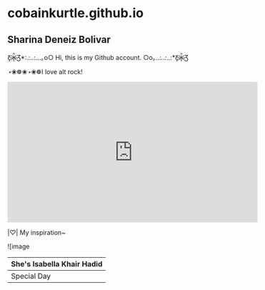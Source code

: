 # cobainkurtle.github.io
Sharina Deneiz Bolivar
---
Ƹ̵̡Ӝ̵̨̄Ʒ*:.*:..*:...｡o○ Hi, this is my Github account. ○o｡..:*..:*..:*Ƹ̵̡Ӝ̵̨̄Ʒ

*⋆*❀❁❀*⋆*❀❁I love alt rock!

<iframe width="560" height="315" src="https://www.youtube.com/embed/v0CYB5V9e64" title="YouTube video player" frameborder="0" allow="accelerometer; autoplay; clipboard-write; encrypted-media; gyroscope; picture-in-picture; web-share" allowfullscreen></iframe>

|♡| My inspiration~

![image[](https://user-images.githubusercontent.com/111124820/211956322-5578c2c7-c9cc-4599-a96d-694d0738e1d0.png](https://i.pinimg.com/564x/6e/97/b0/6e97b08efba26635e77e6427eeacc52b.jpg))

| She's Isabella Khair Hadid |
|------------------------|
| Special Day | 09.09.96 | 
